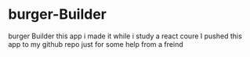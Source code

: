 # burger-Builder
burger Builder
this app i made it while i study a react coure
I pushed this app to my github repo just for some help from a freind 
